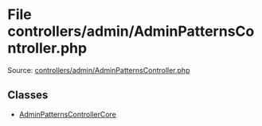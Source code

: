 File controllers/admin/AdminPatternsController.php
=========

Source: [controllers/admin/AdminPatternsController.php](https://github.com/PrestaShop/PrestaShop/blob/1.6.1.1/controllers/admin/AdminPatternsController.php)


Classes
-------

* [AdminPatternsControllerCore](class.AdminPatternsControllerCore.md)

